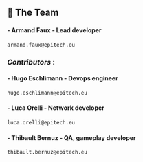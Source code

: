 ## 👥 The Team

#### - Armand Faux - Lead developer
    armand.faux@epitech.eu

### *Contributors* :
#### - Hugo Eschlimann - Devops engineer
    hugo.eschlimann@epitech.eu
#### - Luca Orelli - Network developer
    luca.orelli@epitech.eu
#### - Thibault Bernuz - QA, gameplay developer
    thibault.bernuz@epitech.eu
